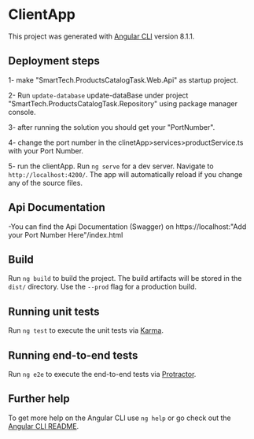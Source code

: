 # ClientApp

This project was generated with [Angular CLI](https://github.com/angular/angular-cli) version 8.1.1.

## Deployment steps
1- make "SmartTech.ProductsCatalogTask.Web.Api" as startup project.

2- Run `update-database` update-dataBase under project "SmartTech.ProductsCatalogTask.Repository" using package manager console.

3- after running the solution you should get your "PortNumber".

4- change the port number in the clinetApp>services>productService.ts with your Port Number.

5- run the clientApp.
Run `ng serve` for a dev server. Navigate to `http://localhost:4200/`. The app will automatically reload if you change any of the source files.

## Api Documentation

-You can find the Api Documentation (Swagger) on 
https://localhost:"Add your Port Number Here"/index.html

## Build

Run `ng build` to build the project. The build artifacts will be stored in the `dist/` directory. Use the `--prod` flag for a production build.

## Running unit tests

Run `ng test` to execute the unit tests via [Karma](https://karma-runner.github.io).

## Running end-to-end tests

Run `ng e2e` to execute the end-to-end tests via [Protractor](http://www.protractortest.org/).

## Further help

To get more help on the Angular CLI use `ng help` or go check out the [Angular CLI README](https://github.com/angular/angular-cli/blob/master/README.md).
